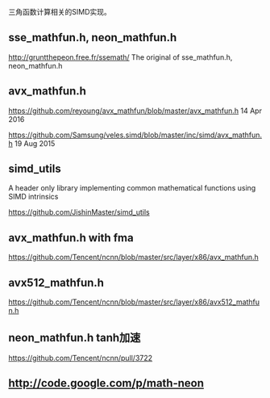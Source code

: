三角函数计算相关的SIMD实现。

## sse_mathfun.h, neon_mathfun.h
http://gruntthepeon.free.fr/ssemath/
The original of sse_mathfun.h, neon_mathfun.h

## avx_mathfun.h

https://github.com/reyoung/avx_mathfun/blob/master/avx_mathfun.h   14 Apr 2016

https://github.com/Samsung/veles.simd/blob/master/inc/simd/avx_mathfun.h    19 Aug 2015

## simd_utils
A header only library implementing common mathematical functions using SIMD intrinsics

https://github.com/JishinMaster/simd_utils

## avx_mathfun.h with fma
https://github.com/Tencent/ncnn/blob/master/src/layer/x86/avx_mathfun.h


## avx512_mathfun.h
https://github.com/Tencent/ncnn/blob/master/src/layer/x86/avx512_mathfun.h

## neon_mathfun.h tanh加速
https://github.com/Tencent/ncnn/pull/3722

## http://code.google.com/p/math-neon

